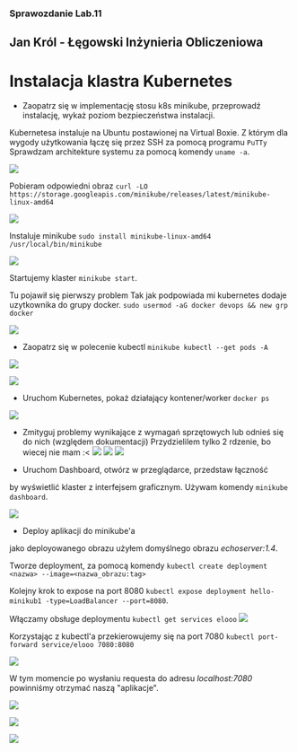 ### Sprawozdanie Lab.11 
## Jan Król - Łęgowski Inżynieria Obliczeniowa

# Instalacja klastra Kubernetes

- Zaopatrz się w implementację stosu k8s minikube, przeprowadź instalację, wykaż poziom bezpieczeństwa instalacji.

Kubernetesa instaluje na Ubuntu postawionej na Virtual Boxie. Z którym dla wygody użytkowania łączę się przez SSH za pomocą programu `PuTTy` 
Sprawdzam architekture systemu za pomocą komendy
```uname -a```.

![](./1.PNG)

Pobieram odpowiedni obraz 
```curl -LO https://storage.googleapis.com/minikube/releases/latest/minikube-linux-amd64```

![](./2.PNG)

Instaluje minikube
```sudo install minikube-linux-amd64 /usr/local/bin/minikube```

![](./3.PNG)



Startujemy klaster
```minikube start```.

Tu pojawił się pierwszy problem
Tak jak podpowiada mi kubernetes dodaje uzytkownika do grupy docker.
```sudo usermod -aG docker devops && new grp docker```

![](./4.PNG)







- Zaopatrz się w polecenie kubectl
```minikube kubectl --get pods -A```

![](./6.PNG)





![](./7.PNG)

- Uruchom Kubernetes, pokaż działający kontener/worker
```docker ps```

![](./5.PNG)



- Zmityguj problemy wynikające z wymagań sprzętowych lub odnieś się do nich (względem dokumentacji)
Przydzielilem tylko 2 rdzenie, bo wiecej nie mam :<
![](./s1.PNG)
![](./s2.PNG)
![](./s3.PNG)



- Uruchom Dashboard, otwórz w przeglądarce, przedstaw łączność

by wyświetlić klaster z interfejsem graficznym. Używam komendy
```minikube dashboard```.

![](./8.PNG)






- Deploy aplikacji do minikube'a

jako deployowanego obrazu użyłem domyślnego obrazu *echoserver:1.4*.

Tworze deployment, za pomocą komendy 
```kubectl create deployment <nazwa> --image=<nazwa_obrazu:tag>```

Kolejny krok to expose na port 8080 
```kubectl expose deployment hello-minikub1 -type=LoadBalancer --port=8080```.


Włączamy obsługe deploymentu 
```kubectl get services elooo```
![](./9.PNG)

Korzystając z kubectl'a przekierowujemy się na port 7080 
```kubectl port-forward service/elooo 7080:8080```

![](./9.5.PNG)

W tym momencie po wysłaniu requesta do adresu *localhost:7080* powinniśmy otrzymać naszą "aplikacje".

![](./10.PNG)

![](./11.PNG)

![](./12.PNG)


















